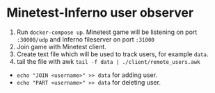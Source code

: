 # Minetest-Inferno user observer

1. Run `docker-compose up`. Minetest game will be listening on port `:30000/udp` and Inferno fileserver on port `:31000`
2. Join game with Minetest client.
3. Create text file which will be used to track users, for example `data`.
4. tail the file with awk `tail -f data | ./client/remote_users.awk`
- `echo "JOIN <username>" >> data` for adding user.
- `echo "PART <username>" >> data` for deleting user.